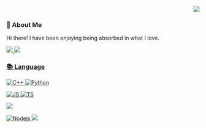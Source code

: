 <p align="right">
  <img src="https://hits.seeyoufarm.com/api/count/incr/badge.svg?url=https%3A%2F%2Fgithub.com%2F2o1da&count_bg=%2379C83D&title_bg=%23555555&icon=&icon_color=%23E7E7E7&title=hits&edge_flat=false">
</p>

### 🌈 About Me
Hi there! I have been enjoying being absorbed in what I love. <br>
<p>
  <a href="mailto:solda@khu.ac.kr" target="_blank"><img src="https://img.shields.io/badge/Email-1?style=flat-square&ogo=Gmail&logoColor=white&color=red"/>
  <a href="https://velog.io/@solda" target="_blank"><img src="https://img.shields.io/badge/velog-1?style=flat-square&ogo=velog&logoColor=white&color=whitegreen"/>
</p>
    
### 📚 Language
![C++](https://img.shields.io/badge/C++-1?color=yellow&logo=c%2B%2B&logoColor=white&style=flat-square)
![Python](https://img.shields.io/badge/Python-1?color=3776AB&logo=python&logoColor=white&style=flat-square)
  
![JS](https://img.shields.io/badge/JavaScript-F7DF1E?logo=JavaScript&logoColor=white&style=flat-square)
![TS](https://img.shields.io/badge/TypeScript-3178C6?logo=TypeScript&logoColor=white&style=flat-square)
    
<img src="https://img.shields.io/badge/React-61DAFB?style=flat-square&logo=react&logoColor=white&textColor=white"/>
    
![Nodejs](https://img.shields.io/badge/Nodejs-3178C6?color=339933&logo=node.js&logoColor=white&style=flat-square)
<img src="https://img.shields.io/badge/Django-092E20?style=flat-square&logo=django&logoColor=white&textColor=white"/>
